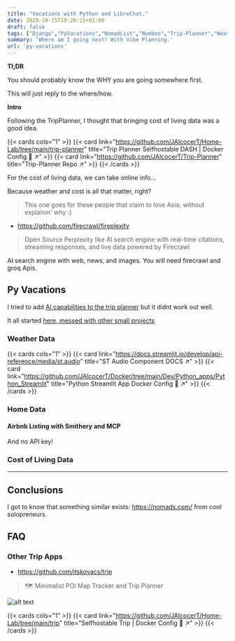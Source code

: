 ```yaml
---
title: "Vacations with Python and LibreChat."
date: 2025-10-15T19:20:21+01:00
draft: false
tags: ["Django","PyVacations","NomadList","Numbeo","Trip-Planner","Weather","Costs","Scrap"]
summary: 'Where am I going next? With Vibe Planning.'
url: 'py-vacations'
---
```



**Tl;DR**

You should probably know the WHY you are going somewhere first.

This will just reply to the where/how.


**Intro**

Following the TripPlanner, I thought that bringing cost of living data was a good idea.

{{< cards cols="1" >}}
  {{< card link="https://github.com/JAlcocerT/Home-Lab/tree/main/trip-planner" title="Trip Planner Selfhostable DASH | Docker Config 🐋 ↗" >}}
  {{< card link="https://github.com/JAlcocerT/Trip-Planner" title="Trip-Planner Repo ↗" >}}
{{< /cards >}}

For the cost of living data, we can take online info...

Because weather and cost is all that matter, right?

> This one goes for these people that claim to love Asia, without explainin' why :)

* https://github.com/firecrawl/fireplexity

> Open Source Perplexity like AI search engine with real-time citations, streaming responses, and live data powered by Firecrawl

AI search engine with web, news, and images. You will need firecrawl and groq Apis.


## Py Vacations

I tried to add [AI capabilities to the trip planner](https://jalcocert.github.io/JAlcocerT/using-langchain-with-pandas-df/) but it didnt work out well.


It all started [here, messed with other small projects](https://github.com/JAlcocerT/Private/tree/main/Py_Vacations)

### Weather Data

{{< cards cols="1" >}}
  {{< card link="https://docs.streamlit.io/develop/api-reference/media/st.audio" title="ST Audio Component DOCS ↗" >}}
  {{< card link="https://github.com/JAlcocerT/Docker/tree/main/Dev/Python_apps/Python_Streamlit" title="Python Streamlit App Docker Config 🐋 ↗" >}}
{{< /cards >}}

### Home Data

#### Airbnb Listing with Smithery and MCP

And no API key!


### Cost of Living Data


---

## Conclusions

I got to know that something similar exists: https://nomads.com/ from cool solopreneurs.



## FAQ

### Other Trip Apps

* https://github.com/itskovacs/trip

>  🗺️ Minimalist POI Map Tracker and Trip Planner 

![alt text](/blog_img/selfh/Photo/TRIP.png)

{{< cards cols="1" >}}
  {{< card link="https://github.com/JAlcocerT/Home-Lab/tree/main/trip" title="Selfhostable Trip | Docker Config 🐋 ↗" >}}
{{< /cards >}}